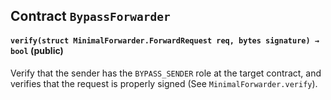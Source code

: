 ## Contract `BypassForwarder`






#### `verify(struct MinimalForwarder.ForwardRequest req, bytes signature) → bool` (public)

Verify that the sender has the `BYPASS_SENDER` role at the target contract,
and verifies that the request is properly signed (See `MinimalForwarder.verify`).





